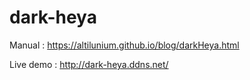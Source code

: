 # dark-heya

Manual : https://altilunium.github.io/blog/darkHeya.html

Live demo : http://dark-heya.ddns.net/
